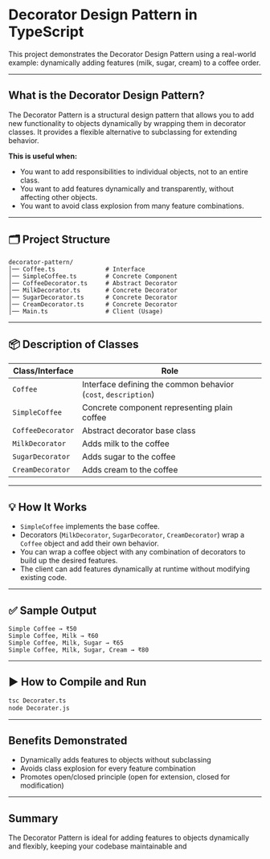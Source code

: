 # Decorator Design Pattern in TypeScript

This project demonstrates the Decorator Design Pattern using a real-world example: dynamically adding features (milk, sugar, cream) to a coffee order.

---

## What is the Decorator Design Pattern?

The Decorator Pattern is a structural design pattern that allows you to add new functionality to objects dynamically by wrapping them in decorator classes. It provides a flexible alternative to subclassing for extending behavior.

**This is useful when:**
- You want to add responsibilities to individual objects, not to an entire class.
- You want to add features dynamically and transparently, without affecting other objects.
- You want to avoid class explosion from many feature combinations.

---

## 🗂️ Project Structure

```
decorator-pattern/
│── Coffee.ts              # Interface
│── SimpleCoffee.ts        # Concrete Component
│── CoffeeDecorator.ts     # Abstract Decorator
│── MilkDecorator.ts       # Concrete Decorator
│── SugarDecorator.ts      # Concrete Decorator
│── CreamDecorator.ts      # Concrete Decorator
│── Main.ts                # Client (Usage)
```

---

## 📦 Description of Classes

| Class/Interface      | Role                                                      |
|----------------------|-----------------------------------------------------------|
| `Coffee`             | Interface defining the common behavior (`cost`, `description`) |
| `SimpleCoffee`       | Concrete component representing plain coffee              |
| `CoffeeDecorator`    | Abstract decorator base class                             |
| `MilkDecorator`      | Adds milk to the coffee                                   |
| `SugarDecorator`     | Adds sugar to the coffee                                  |
| `CreamDecorator`     | Adds cream to the coffee                                  |

---

## 💡 How It Works

- `SimpleCoffee` implements the base coffee.
- Decorators (`MilkDecorator`, `SugarDecorator`, `CreamDecorator`) wrap a `Coffee` object and add their own behavior.
- You can wrap a coffee object with any combination of decorators to build up the desired features.
- The client can add features dynamically at runtime without modifying existing code.

---

## ✅ Sample Output

```
Simple Coffee → ₹50
Simple Coffee, Milk → ₹60
Simple Coffee, Milk, Sugar → ₹65
Simple Coffee, Milk, Sugar, Cream → ₹80
```

---

## ▶️ How to Compile and Run

```sh
tsc Decorater.ts
node Decorater.js
```

---

## Benefits Demonstrated

- Dynamically adds features to objects without subclassing
- Avoids class explosion for every feature combination
- Promotes open/closed principle (open for extension, closed for modification)

---

## Summary

The Decorator Pattern is ideal for adding features to objects dynamically and flexibly, keeping your codebase maintainable and